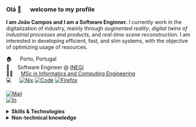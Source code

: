 ### Olá 👋 &emsp; welcome to my profile

**I am João Campos and I am a Software Enginner.**  I currently work in the digitalization of industry, mainly
through *augmented reality*, *digital twins of industrial processes and products*, and *real-time scene reconstruction*.
I am interested in developing efficient, fast, and slim systems, with the objective of optimizing usage of resources.

🏠 &emsp; Porto, Portugal  
🏢 &emsp; Software Engineer @ [INEGI](http://www.inegi.pt)  
🧑‍🎓 &emsp; [MSc in Informatics and Computing Engineering][DegreeLink]  
💻 &emsp;
[![Nix][NixBadge]][NixLink]
[![Code][CodeBadge]][CodeLink]
[![Firefox][FirefoxBadge]][FirefoxLink]

[![Mail][MailBadge]][MailLink]  
[![In][InBadge]][InLink]

<details>
  <summary><b>Skills & Technologies</b></summary>
  
**Experienced in**  
![badge](https://img.shields.io/badge/C%23-%23512BD4?style=flat&logo=csharp&logoColor=white)
![badge](https://img.shields.io/badge/Java-%23ED8B00?style=flat&logo=openjdk&logoColor=white)
![badge](https://img.shields.io/badge/Rust-%23F36D00?style=flat&logo=rust&logoColor=white)
![badge](https://img.shields.io/badge/Python-%233776AB?style=flat&logo=python&logoColor=white)  
![badge](https://img.shields.io/badge/Lua-%232C2D72?style=flat&logo=lua&logoColor=white)
![badge](https://img.shields.io/badge/JavaScript-%23F7DF1E?style=flat&logo=javascript&logoColor=white)
![badge](https://img.shields.io/badge/TypeScript-%233178C6?style=flat&logo=typescript&logoColor=white)  
![badge](https://img.shields.io/badge/.NET-%23512BD4?style=flat&logo=dotnet&logoColor=white)
![badge](https://img.shields.io/badge/Unity-%23000000?style=flat&logo=unity&logoColor=white)
![badge](https://img.shields.io/badge/ElasticSearch-%23005571?style=flat&logo=elasticsearch&logoColor=white)  
![badge](https://img.shields.io/badge/MongoDB-%2347A248?style=flat&logo=mongodb&logoColor=white)
![badge](https://img.shields.io/badge/NodeRED-%238F0000?style=flat&logo=nodered&logoColor=white)
![badge](https://img.shields.io/badge/Node.js-%23339933?style=flat&logo=nodedotjs&logoColor=white)  
![badge](https://img.shields.io/badge/React-%2361DAFB?style=flat&logo=react&logoColor=white)
![badge](https://img.shields.io/badge/Git-%23F05032?style=flat&logo=git&logoColor=white)
![badge](https://img.shields.io/badge/GitHub-%23181717?style=flat&logo=github&logoColor=white)  
![badge](https://img.shields.io/badge/Docker-%232496ED?style=flat&logo=docker&logoColor=white)
![badge](https://img.shields.io/badge/Kubernetes-%23326CE5?style=flat&logo=kubernetes&logoColor=white)

**Good at / Learning**  
![badge](https://img.shields.io/badge/C%2FC%2B%2B-%2300599C?style=flat&logo=cplusplus&logoColor=white)
![badge](https://img.shields.io/badge/Vlang-%235D87BF?style=flat&logo=v&logoColor=white)
![badge](https://img.shields.io/badge/OCaml-%23EC6813?style=flat&logo=ocaml&logoColor=white)  
![badge](https://img.shields.io/badge/Deno-%23000000?style=flat&logo=deno&logoColor=white)
![badge](https://img.shields.io/badge/Vim-%23019733?style=flat&logo=vim&logoColor=white)
![badge](https://img.shields.io/badge/Go-%2300ADD8?style=flat&logo=go&logoColor=white)
  
</details>

<details>
  <summary><b>Non-technical knowledge</b></summary>

Portuguese Native  
English    Professional  
Spanish    Basic  
Slovak     Basic

Project Management  
Documentation nitpicker
  
</details>

[DegreeLink]: https://sigarra.up.pt/feup/en/cur_geral.cur_view?pv_curso_id=742
[FirefoxBadge]: https://img.shields.io/badge/Firefox-%23FF7139?style=flat&logo=firefoxbrowser&logoColor=white
[FirefoxLink]: https://www.mozilla.org/en-US/firefox/new/
[CodeBadge]: https://img.shields.io/badge/VSCode-%23007ACC?style=flat&logo=visualstudiocode&logoColor=white
[CodeLink]: https://code.visualstudio.com/
[NixBadge]: https://img.shields.io/badge/NixOS-%235277C3?style=flat&logo=nixos&logoColor=white
[NixLink]: https://nixos.org/
[MailBadge]: https://img.shields.io/badge/joao.campos1221%40gmail.com-%23EA4335?style=for-the-badge&logo=gmail&logoColor=white
[MailLink]: mailto:joao.campos1221%40gmail.com
[InBadge]: https://img.shields.io/badge/jp--campos-%230A66C2?style=for-the-badge&logo=linkedin&logoColor=white
[InLink]: https://www.linkedin.com/in/jp-campos/
